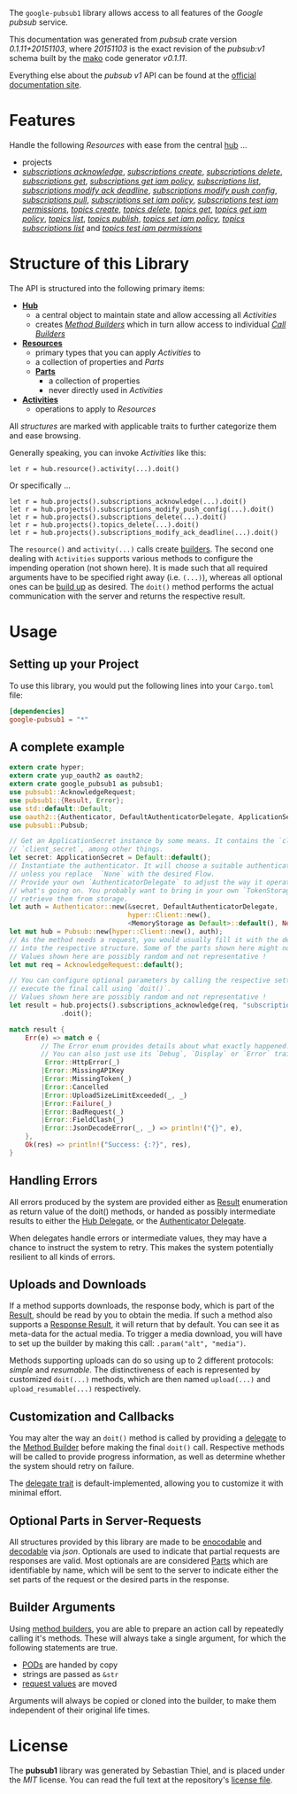 <!---
DO NOT EDIT !
This file was generated automatically from 'src/mako/api/README.md.mako'
DO NOT EDIT !
-->
The `google-pubsub1` library allows access to all features of the *Google pubsub* service.

This documentation was generated from *pubsub* crate version *0.1.11+20151103*, where *20151103* is the exact revision of the *pubsub:v1* schema built by the [mako](http://www.makotemplates.org/) code generator *v0.1.11*.

Everything else about the *pubsub* *v1* API can be found at the
[official documentation site](https://cloud.google.com/pubsub/docs).
# Features

Handle the following *Resources* with ease from the central [hub](http://byron.github.io/google-apis-rs/google_pubsub1/struct.Pubsub.html) ... 

* projects
 * [*subscriptions acknowledge*](http://byron.github.io/google-apis-rs/google_pubsub1/struct.ProjectSubscriptionAcknowledgeCall.html), [*subscriptions create*](http://byron.github.io/google-apis-rs/google_pubsub1/struct.ProjectSubscriptionCreateCall.html), [*subscriptions delete*](http://byron.github.io/google-apis-rs/google_pubsub1/struct.ProjectSubscriptionDeleteCall.html), [*subscriptions get*](http://byron.github.io/google-apis-rs/google_pubsub1/struct.ProjectSubscriptionGetCall.html), [*subscriptions get iam policy*](http://byron.github.io/google-apis-rs/google_pubsub1/struct.ProjectSubscriptionGetIamPolicyCall.html), [*subscriptions list*](http://byron.github.io/google-apis-rs/google_pubsub1/struct.ProjectSubscriptionListCall.html), [*subscriptions modify ack deadline*](http://byron.github.io/google-apis-rs/google_pubsub1/struct.ProjectSubscriptionModifyAckDeadlineCall.html), [*subscriptions modify push config*](http://byron.github.io/google-apis-rs/google_pubsub1/struct.ProjectSubscriptionModifyPushConfigCall.html), [*subscriptions pull*](http://byron.github.io/google-apis-rs/google_pubsub1/struct.ProjectSubscriptionPullCall.html), [*subscriptions set iam policy*](http://byron.github.io/google-apis-rs/google_pubsub1/struct.ProjectSubscriptionSetIamPolicyCall.html), [*subscriptions test iam permissions*](http://byron.github.io/google-apis-rs/google_pubsub1/struct.ProjectSubscriptionTestIamPermissionCall.html), [*topics create*](http://byron.github.io/google-apis-rs/google_pubsub1/struct.ProjectTopicCreateCall.html), [*topics delete*](http://byron.github.io/google-apis-rs/google_pubsub1/struct.ProjectTopicDeleteCall.html), [*topics get*](http://byron.github.io/google-apis-rs/google_pubsub1/struct.ProjectTopicGetCall.html), [*topics get iam policy*](http://byron.github.io/google-apis-rs/google_pubsub1/struct.ProjectTopicGetIamPolicyCall.html), [*topics list*](http://byron.github.io/google-apis-rs/google_pubsub1/struct.ProjectTopicListCall.html), [*topics publish*](http://byron.github.io/google-apis-rs/google_pubsub1/struct.ProjectTopicPublishCall.html), [*topics set iam policy*](http://byron.github.io/google-apis-rs/google_pubsub1/struct.ProjectTopicSetIamPolicyCall.html), [*topics subscriptions list*](http://byron.github.io/google-apis-rs/google_pubsub1/struct.ProjectTopicSubscriptionListCall.html) and [*topics test iam permissions*](http://byron.github.io/google-apis-rs/google_pubsub1/struct.ProjectTopicTestIamPermissionCall.html)




# Structure of this Library

The API is structured into the following primary items:

* **[Hub](http://byron.github.io/google-apis-rs/google_pubsub1/struct.Pubsub.html)**
    * a central object to maintain state and allow accessing all *Activities*
    * creates [*Method Builders*](http://byron.github.io/google-apis-rs/google_pubsub1/trait.MethodsBuilder.html) which in turn
      allow access to individual [*Call Builders*](http://byron.github.io/google-apis-rs/google_pubsub1/trait.CallBuilder.html)
* **[Resources](http://byron.github.io/google-apis-rs/google_pubsub1/trait.Resource.html)**
    * primary types that you can apply *Activities* to
    * a collection of properties and *Parts*
    * **[Parts](http://byron.github.io/google-apis-rs/google_pubsub1/trait.Part.html)**
        * a collection of properties
        * never directly used in *Activities*
* **[Activities](http://byron.github.io/google-apis-rs/google_pubsub1/trait.CallBuilder.html)**
    * operations to apply to *Resources*

All *structures* are marked with applicable traits to further categorize them and ease browsing.

Generally speaking, you can invoke *Activities* like this:

```Rust,ignore
let r = hub.resource().activity(...).doit()
```

Or specifically ...

```ignore
let r = hub.projects().subscriptions_acknowledge(...).doit()
let r = hub.projects().subscriptions_modify_push_config(...).doit()
let r = hub.projects().subscriptions_delete(...).doit()
let r = hub.projects().topics_delete(...).doit()
let r = hub.projects().subscriptions_modify_ack_deadline(...).doit()
```

The `resource()` and `activity(...)` calls create [builders][builder-pattern]. The second one dealing with `Activities` 
supports various methods to configure the impending operation (not shown here). It is made such that all required arguments have to be 
specified right away (i.e. `(...)`), whereas all optional ones can be [build up][builder-pattern] as desired.
The `doit()` method performs the actual communication with the server and returns the respective result.

# Usage

## Setting up your Project

To use this library, you would put the following lines into your `Cargo.toml` file:

```toml
[dependencies]
google-pubsub1 = "*"
```

## A complete example

```Rust
extern crate hyper;
extern crate yup_oauth2 as oauth2;
extern crate google_pubsub1 as pubsub1;
use pubsub1::AcknowledgeRequest;
use pubsub1::{Result, Error};
use std::default::Default;
use oauth2::{Authenticator, DefaultAuthenticatorDelegate, ApplicationSecret, MemoryStorage};
use pubsub1::Pubsub;

// Get an ApplicationSecret instance by some means. It contains the `client_id` and 
// `client_secret`, among other things.
let secret: ApplicationSecret = Default::default();
// Instantiate the authenticator. It will choose a suitable authentication flow for you, 
// unless you replace  `None` with the desired Flow.
// Provide your own `AuthenticatorDelegate` to adjust the way it operates and get feedback about 
// what's going on. You probably want to bring in your own `TokenStorage` to persist tokens and
// retrieve them from storage.
let auth = Authenticator::new(&secret, DefaultAuthenticatorDelegate,
                              hyper::Client::new(),
                              <MemoryStorage as Default>::default(), None);
let mut hub = Pubsub::new(hyper::Client::new(), auth);
// As the method needs a request, you would usually fill it with the desired information
// into the respective structure. Some of the parts shown here might not be applicable !
// Values shown here are possibly random and not representative !
let mut req = AcknowledgeRequest::default();

// You can configure optional parameters by calling the respective setters at will, and
// execute the final call using `doit()`.
// Values shown here are possibly random and not representative !
let result = hub.projects().subscriptions_acknowledge(req, "subscription")
             .doit();

match result {
    Err(e) => match e {
        // The Error enum provides details about what exactly happened.
        // You can also just use its `Debug`, `Display` or `Error` traits
         Error::HttpError(_)
        |Error::MissingAPIKey
        |Error::MissingToken(_)
        |Error::Cancelled
        |Error::UploadSizeLimitExceeded(_, _)
        |Error::Failure(_)
        |Error::BadRequest(_)
        |Error::FieldClash(_)
        |Error::JsonDecodeError(_, _) => println!("{}", e),
    },
    Ok(res) => println!("Success: {:?}", res),
}

```
## Handling Errors

All errors produced by the system are provided either as [Result](http://byron.github.io/google-apis-rs/google_pubsub1/enum.Result.html) enumeration as return value of 
the doit() methods, or handed as possibly intermediate results to either the 
[Hub Delegate](http://byron.github.io/google-apis-rs/google_pubsub1/trait.Delegate.html), or the [Authenticator Delegate](http://byron.github.io/google-apis-rs/google_pubsub1/../yup-oauth2/trait.AuthenticatorDelegate.html).

When delegates handle errors or intermediate values, they may have a chance to instruct the system to retry. This 
makes the system potentially resilient to all kinds of errors.

## Uploads and Downloads
If a method supports downloads, the response body, which is part of the [Result](http://byron.github.io/google-apis-rs/google_pubsub1/enum.Result.html), should be
read by you to obtain the media.
If such a method also supports a [Response Result](http://byron.github.io/google-apis-rs/google_pubsub1/trait.ResponseResult.html), it will return that by default.
You can see it as meta-data for the actual media. To trigger a media download, you will have to set up the builder by making
this call: `.param("alt", "media")`.

Methods supporting uploads can do so using up to 2 different protocols: 
*simple* and *resumable*. The distinctiveness of each is represented by customized 
`doit(...)` methods, which are then named `upload(...)` and `upload_resumable(...)` respectively.

## Customization and Callbacks

You may alter the way an `doit()` method is called by providing a [delegate](http://byron.github.io/google-apis-rs/google_pubsub1/trait.Delegate.html) to the 
[Method Builder](http://byron.github.io/google-apis-rs/google_pubsub1/trait.CallBuilder.html) before making the final `doit()` call. 
Respective methods will be called to provide progress information, as well as determine whether the system should 
retry on failure.

The [delegate trait](http://byron.github.io/google-apis-rs/google_pubsub1/trait.Delegate.html) is default-implemented, allowing you to customize it with minimal effort.

## Optional Parts in Server-Requests

All structures provided by this library are made to be [enocodable](http://byron.github.io/google-apis-rs/google_pubsub1/trait.RequestValue.html) and 
[decodable](http://byron.github.io/google-apis-rs/google_pubsub1/trait.ResponseResult.html) via *json*. Optionals are used to indicate that partial requests are responses 
are valid.
Most optionals are are considered [Parts](http://byron.github.io/google-apis-rs/google_pubsub1/trait.Part.html) which are identifiable by name, which will be sent to 
the server to indicate either the set parts of the request or the desired parts in the response.

## Builder Arguments

Using [method builders](http://byron.github.io/google-apis-rs/google_pubsub1/trait.CallBuilder.html), you are able to prepare an action call by repeatedly calling it's methods.
These will always take a single argument, for which the following statements are true.

* [PODs][wiki-pod] are handed by copy
* strings are passed as `&str`
* [request values](http://byron.github.io/google-apis-rs/google_pubsub1/trait.RequestValue.html) are moved

Arguments will always be copied or cloned into the builder, to make them independent of their original life times.

[wiki-pod]: http://en.wikipedia.org/wiki/Plain_old_data_structure
[builder-pattern]: http://en.wikipedia.org/wiki/Builder_pattern
[google-go-api]: https://github.com/google/google-api-go-client

# License
The **pubsub1** library was generated by Sebastian Thiel, and is placed 
under the *MIT* license.
You can read the full text at the repository's [license file][repo-license].

[repo-license]: https://github.com/Byron/google-apis-rs/LICENSE.md
